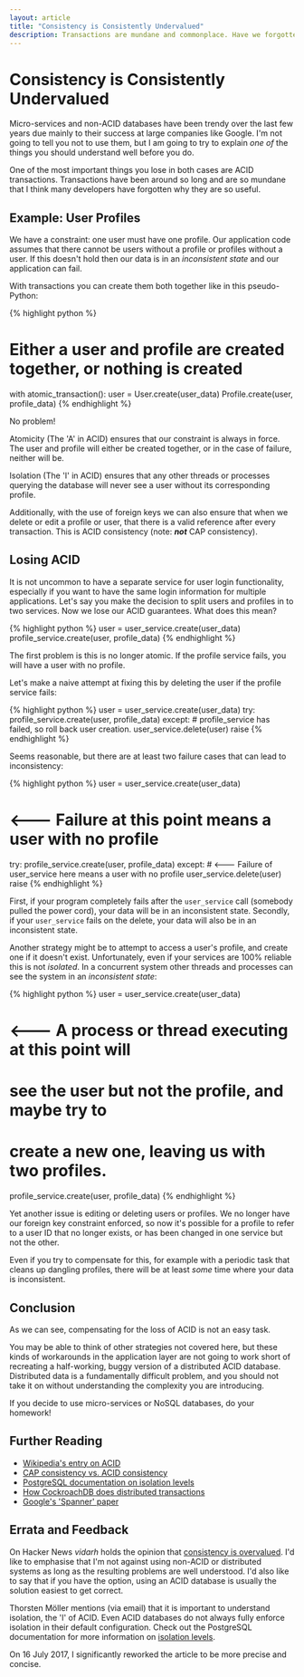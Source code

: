 ```yaml
---
layout: article
title: "Consistency is Consistently Undervalued"
description: Transactions are mundane and commonplace. Have we forgotten why they're useful?
---
```


# Consistency is Consistently Undervalued

Micro-services and non-ACID databases have been trendy over the last
few years due mainly to their success at large companies like
Google. I'm not going to tell you not to use them, but I am going to
try to explain *one of* the things you should understand well before
you do.

One of the most important things you lose in both cases are ACID
transactions. Transactions have been around so long and are so mundane
that I think many developers have forgotten why they are so useful.

## Example: User Profiles

We have a constraint: one user must have one profile. Our application
code assumes that there cannot be users without a profile or profiles
without a user. If this doesn't hold then our data is in an
*inconsistent state* and our application can fail.

With transactions you can create them both together like in this
pseudo-Python:

{% highlight python %}
# Either a user and profile are created together, or nothing is created
with atomic_transaction():
    user = User.create(user_data)
    Profile.create(user, profile_data)
{% endhighlight %}

No problem!

Atomicity (The 'A' in ACID) ensures that our constraint is
always in force. The user and profile will either be created together,
or in the case of failure, neither will be.

Isolation (The 'I' in ACID) ensures that any other threads or
processes querying the database will never see a user without its
corresponding profile.

Additionally, with the use of foreign keys we can also ensure that
when we delete or edit a profile or user, that there is a valid
reference after every transaction. This is ACID consistency (note:
***not*** CAP consistency).

## Losing ACID

It is not uncommon to have a separate service for user login
functionality, especially if you want to have the same login
information for multiple applications. Let's say you make the decision
to split users and profiles in to two services. Now we lose our ACID
guarantees. What does this mean?

{% highlight python %}
user = user_service.create(user_data)
profile_service.create(user, profile_data)
{% endhighlight %}

The first problem is this is no longer atomic. If the profile service
fails, you will have a user with no profile.

Let's make a naive attempt at fixing this by deleting the user if the
profile service fails:

{% highlight python %}
user = user_service.create(user_data)
try:
    profile_service.create(user, profile_data)
except:
    # profile_service has failed, so roll back user creation.
    user_service.delete(user)
    raise
{% endhighlight %}

Seems reasonable, but there are at least two failure cases that can
lead to inconsistency:

{% highlight python %}
user = user_service.create(user_data)

# <--- Failure at this point means a user with no profile

try:
    profile_service.create(user, profile_data)
except:
    # <--- Failure of user_service here means a user with no profile
    user_service.delete(user)
    raise
{% endhighlight %}

First, if your program completely fails after
the `user_service` call (somebody pulled the power cord), your data
will be in an inconsistent state. Secondly, if your `user_service`
fails on the delete, your data will also be in an inconsistent state.

Another strategy might be to attempt to access a user's profile, and
create one if it doesn't exist. Unfortunately, even if your services
are 100% reliable this is not *isolated*. In a concurrent system other
threads and processes can see the system in an *inconsistent state*:

{% highlight python %}
user = user_service.create(user_data)

# <--- A process or thread executing at this point will
#      see the user but not the profile, and maybe try to
#      create a new one, leaving us with two profiles.

profile_service.create(user, profile_data)
{% endhighlight %}

Yet another issue is editing or deleting users or profiles. We no
longer have our foreign key constraint enforced, so now it's possible
for a profile to refer to a user ID that no longer exists, or has been
changed in one service but not the other.

Even if you try to compensate for this, for example with a periodic
task that cleans up dangling profiles, there will be at least *some*
time where your data is inconsistent.

## Conclusion

As we can see, compensating for the loss of ACID is not an easy task.

You may be able to think of other strategies not covered here, but
these kinds of workarounds in the application layer are not going to
work short of recreating a half-working, buggy version of a
distributed ACID database. Distributed data is a fundamentally
difficult problem, and you should not take it on without understanding
the complexity you are introducing.

If you decide to use micro-services or NoSQL databases, do your
homework!

## Further Reading

* [Wikipedia's entry on ACID](https://en.wikipedia.org/wiki/ACID)
* [CAP consistency vs. ACID consistency](http://hackingdistributed.com/2013/03/23/consistency-alphabet-soup/)
* [PostgreSQL documentation on isolation levels](https://www.postgresql.org/docs/current/static/transaction-iso.html)
* [How CockroachDB does distributed transactions](https://www.cockroachlabs.com/blog/how-cockroachdb-distributes-atomic-transactions/)
* [Google's 'Spanner' paper](http://static.googleusercontent.com/media/research.google.com/en//archive/spanner-osdi2012.pdf)

## Errata and Feedback

On Hacker News *vidarh* holds the opinion
that [consistency is overvalued](https://news.ycombinator.com/item?id=12519985). I'd like to emphasise that I'm
not against using non-ACID or distributed systems as long as the
resulting problems are well understood. I'd also like to say that if
you have the option, using an ACID database is usually the solution
easiest to get correct.

Thorsten Möller mentions (via email) that it is important to
understand isolation, the 'I' of ACID. Even ACID databases do not
always fully enforce isolation in their default configuration. Check
out the PostgreSQL documentation for more information
on [isolation levels](https://www.postgresql.org/docs/current/static/transaction-iso.html).

On 16 July 2017, I significantly reworked the article to be more
precise and concise.
